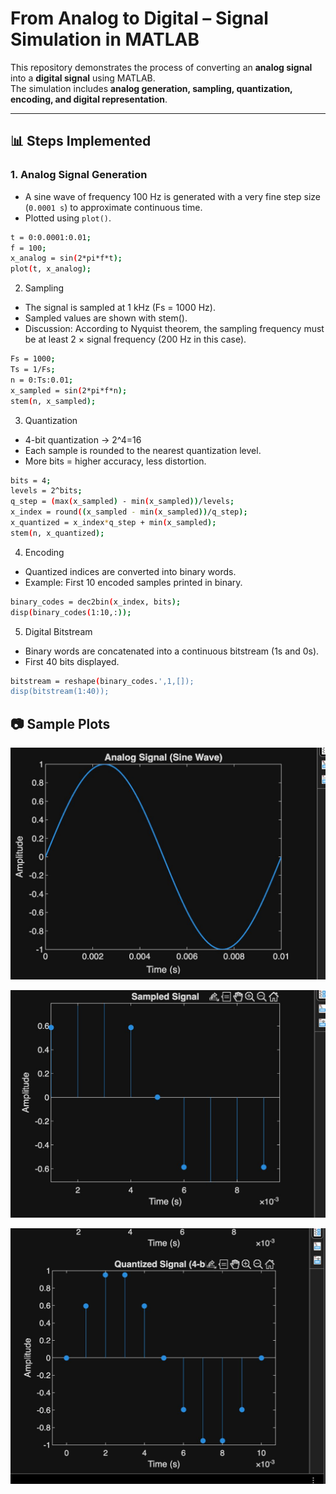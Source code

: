 # From Analog to Digital – Signal Simulation in MATLAB

This repository demonstrates the process of converting an **analog signal** into a **digital signal** using MATLAB.  
The simulation includes **analog generation, sampling, quantization, encoding, and digital representation**.

---

## 📊 Steps Implemented

### 1. Analog Signal Generation
- A sine wave of frequency 100 Hz is generated with a very fine step size (`0.0001 s`) to approximate continuous time.
- Plotted using `plot()`.

```bash
t = 0:0.0001:0.01;
f = 100;
x_analog = sin(2*pi*f*t);
plot(t, x_analog);
```

2. Sampling
- The signal is sampled at 1 kHz (Fs = 1000 Hz).
- Sampled values are shown with stem().
- Discussion: According to Nyquist theorem, the sampling frequency must be at least 2 × signal frequency (200 Hz in this case).

```bash
Fs = 1000;
Ts = 1/Fs;
n = 0:Ts:0.01;
x_sampled = sin(2*pi*f*n);
stem(n, x_sampled);
```

3. Quantization

- 4-bit quantization → 2^4=16
- Each sample is rounded to the nearest quantization level.
- More bits = higher accuracy, less distortion.

```bash
bits = 4;
levels = 2^bits;
q_step = (max(x_sampled) - min(x_sampled))/levels;
x_index = round((x_sampled - min(x_sampled))/q_step);
x_quantized = x_index*q_step + min(x_sampled);
stem(n, x_quantized);
```

4. Encoding

- Quantized indices are converted into binary words.
- Example: First 10 encoded samples printed in binary.

```bash
binary_codes = dec2bin(x_index, bits);
disp(binary_codes(1:10,:));
```

5. Digital Bitstream

- Binary words are concatenated into a continuous bitstream (1s and 0s).
- First 40 bits displayed.

```bash
bitstream = reshape(binary_codes.',1,[]);
disp(bitstream(1:40));
```

## 📷 Sample Plots

![Analog sin](<WhatsApp Image 2025-09-10 at 15.31.23_3de9fbcd.jpg>)

![Sample signal](<WhatsApp Image 2025-09-10 at 15.31.44_0538f764.jpg>)

![Quan Signal](<WhatsApp Image 2025-09-10 at 15.32.01_f6c4e33c.jpg>)